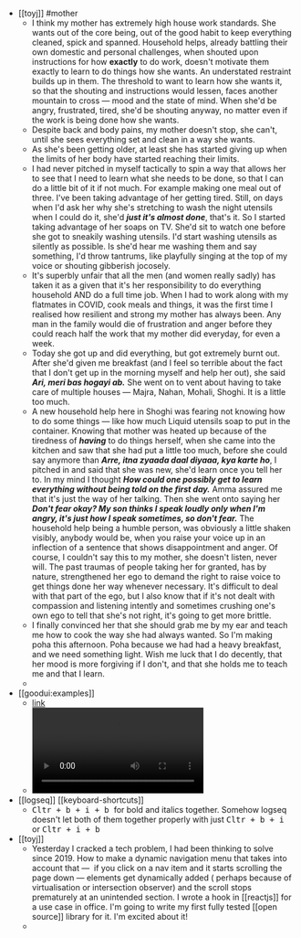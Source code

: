 - [[toyj]] #mother
	- I think my mother has extremely high house work standards. She wants out of the core being, out of the good habit to keep everything cleaned, spick and spanned. Household helps, already battling their own domestic and personal challenges, when shouted upon instructions for how **exactly** to do work, doesn't motivate them exactly to learn to do things how she wants. An understated restraint builds up in them. The threshold to want to learn how she wants it, so that the shouting and instructions would lessen, faces another mountain to cross — mood and the state of mind. When she'd be angry, frustrated, tired, she'd be shouting anyway, no matter even if the work is being done how she wants.
	- Despite back and body pains, my mother doesn't stop, she can't, until she sees everything set and clean in a way she wants.
	- As she's been getting older, at least she has started giving up when the limits of her body have started reaching their limits.
	- I had never pitched in myself tactically to spin a way that allows her to see that I need to learn what she needs to be done, so that I can do a little bit of it if not much. For example making one meal out of three. I've been taking advantage of her getting tired. Still, on days when I'd ask her why she's stretching to wash the night utensils when I could do it, she'd ***just it's almost done***, that's it. So I started taking advantage of her soaps on TV. She'd sit to watch one before she got to sneakily washing utensils. I'd start washing utensils as silently as possible. Is she'd hear me washing them and say something, I'd throw tantrums, like playfully singing at the top of my voice or shouting gibberish jocosely.
	- It's superbly unfair that all the men (and women really sadly) has taken it as a given that it's her responsibility to do everything household AND do a full time job. When I had to work along with my flatmates in COVID, cook meals and things, it was the first time I realised how resilient and strong my mother has always been. Any man in the family would die of frustration and anger before they could reach half the work that my mother did everyday, for even a week.
	- Today she got up and did everything, but got extremely burnt out. After she'd given me breakfast (and I feel so terrible about the fact that I don't get up in the morning myself and help her out), she said ***Ari, meri bas hogayi ab.*** She went on to vent about having to take care of multiple houses — Majra, Nahan, Mohali, Shoghi. It is a little too much.
	- A new household help here in Shoghi was fearing not knowing how to do some things — like how much Liquid utensils soap to put in the container. Knowing that mother was heated up because of the tiredness of ***having*** to do things herself, when she came into the kitchen and saw that she had put a little too much, before she could say anymore than ***Arre, itna zyaada daal diyaaa, kya karte ho***, I pitched in and said that she was new, she'd learn once you tell her to. In my mind I thought ***How could one possibly get to learn everything without being told on the first day.*** Amma assured me that it's just the way of her talking. Then she went onto saying her ***Don't fear okay? My son thinks I speak loudly only when I'm angry, it's just how I speak sometimes, so don't fear.*** The household help being a humble person, was obviously a little shaken visibly, anybody would be, when you raise your voice up in an inflection of a sentence that shows disappointment and anger. Of course, I couldn't say this to my mother, she doesn't listen, never will. The past traumas of people taking her for granted, has by nature, strengthened her ego to demand the right to raise voice to get things done her way whenever necessary. It's difficult to deal with that part of the ego, but I also know that if it's not dealt with compassion and listening intently and sometimes crushing one's own ego to tell that she's not right, it's going to get more brittle.
	- I finally convinced her that she should grab me by my ear and teach me how to cook the way she had always wanted. So I'm making poha this afternoon. Poha because we had had a heavy breakfast, and we need something light. Wish me luck that I do decently, that her mood is more forgiving if I don't, and that she holds me to teach me and that I learn.
	-
- [[goodui:examples]]
	- [link](https://guichet.public.lu/en/citoyens/immigration/cas-specifiques/travailleur-frontalier-tiers/frontalier.html)
	- ![dynamic nav with fancy dynamic styles.mov](../assets/dynamic_nav_with_fancy_dynamic_styles_1689403401627_0.mov)
- [[logseq]] [[keyboard-shortcuts]]
	- <kbd>Cltr + b + i + b </kbd> for bold and italics together. Somehow logseq doesn't let both of them together properly with just <kbd>Cltr + b + i</kbd> or <kbd>Cltr + i + b </kbd>
- [[toyj]]
	- Yesterday I cracked a tech problem, I had been thinking to solve since 2019. How to make a dynamic navigation menu that takes into account that —  if you click on a nav item and it starts scrolling the page down — elements get dynamically added ( perhaps because of virtualisation or intersection observer) and the scroll stops prematurely at an unintended section. I wrote a hook in [[reactjs]] for a use case in office. I'm going to write my first fully tested [[open source]] library for it. I'm excited about it!
	-